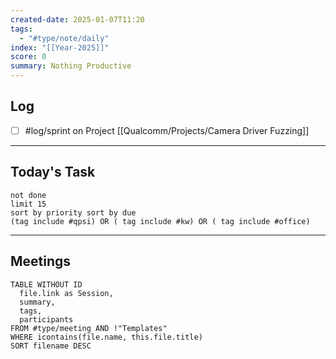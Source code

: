 ```yaml
---
created-date: 2025-01-07T11:20
tags:
  - "#type/note/daily"
index: "[[Year-2025]]"
score: 0
summary: Nothing Productive
---
```


## Log
- [ ] #log/sprint on Project [[Qualcomm/Projects/Camera Driver Fuzzing]]

---

## Today's Task

```tasks
not done
limit 15
sort by priority sort by due
(tag include #qpsi) OR ( tag include #kw) OR ( tag include #office)
```
---

## Meetings

```dataview
TABLE WITHOUT ID
  file.link as Session,
  summary,
  tags,
  participants
FROM #type/meeting AND !"Templates"
WHERE icontains(file.name, this.file.title)
SORT filename DESC
```
